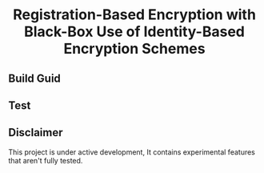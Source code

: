 <h1 align="center">Registration-Based Encryption with Black-Box Use of Identity-Based Encryption Schemes</h1>

## Build Guid

## Test



## Disclaimer
This project is under active development, It contains experimental features that aren't fully tested.
